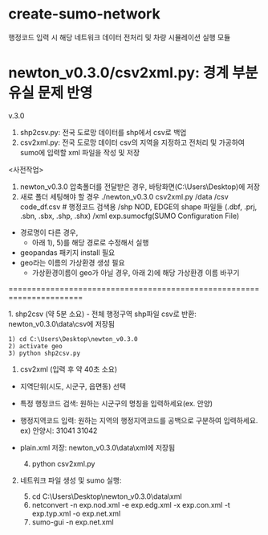 # create-sumo-network
행정코드 입력 시 해당 네트워크 데이터 전처리 및 차량 시뮬레이션 실행 모듈



# newton_v0.3.0/csv2xml.py: 경계 부분 유실 문제 반영

v.3.0
1. shp2csv.py: 전국 도로망 데이터를 shp에서 csv로 백업
2. csv2xml.py: 전국 도로망 데이터 csv의 지역을 지정하고 전처리 및 가공하여 sumo에 입력할 xml 파일을 작성 및 저장

<사전작업>

1) newton_v0.3.0 압축폴더를 전달받은 경우, 바탕화면(C:\Users\Desktop)에 저장
2) 새로 폴더 세팅해야 할 경우
./newton_v0.3.0
	csv2xml.py
	/data
		/csv
			code_df.csv # 행정코드 검색용
		/shp
			NOD, EDGE의 shape 파일들
			(.dbf, .prj, .sbn, .sbx, .shp, .shx)
		/xml
			exp.sumocfg(SUMO Configuration File)

- 경로명이 다른 경우,  
	- 아래 1), 5)를 해당 경로로 수정해서 실행
- geopandas 패키지 install 필요
- geo라는 이름의 가상환경 생성 필요
	- 가상환경이름이 geo가 아닐 경우, 아래 2)에 해당 가상환경 이름 바꾸기

======================================================================

<Anaconda Prompt>
1. shp2csv (약 5분 소요)
 - 전체 행정구역 shp파일 csv로 반환: newton_v0.3.0\data\csv에 저장됨

	1) cd C:\Users\Desktop\newton_v0.3.0
	2) activate geo
	3) python shp2csv.py

1. csv2xml (입력 후 약 40초 소요)
 - 지역단위(시도, 시군구, 읍면동) 선택  
 - 특정 행정코드 검색: 원하는 시군구의 명칭을 입력하세요(ex. 안양)
 - 행정지역코드 입력: 원하는 지역의 행정지역코드를 공백으로 구분하여 입력하세요. ex) 안양시: 31041 31042
 - plain.xml 저장: newton_v0.3.0\data\xml에 저장됨

	4) python csv2xml.py

2. 네트워크 파일 생성 및 sumo 실행: 

	5) cd C:\Users\Desktop\newton_v0.3.0\data\xml
	6) netconvert -n exp.nod.xml -e exp.edg.xml -x exp.con.xml -t exp.typ.xml -o exp.net.xml
	7) sumo-gui -n exp.net.xml

